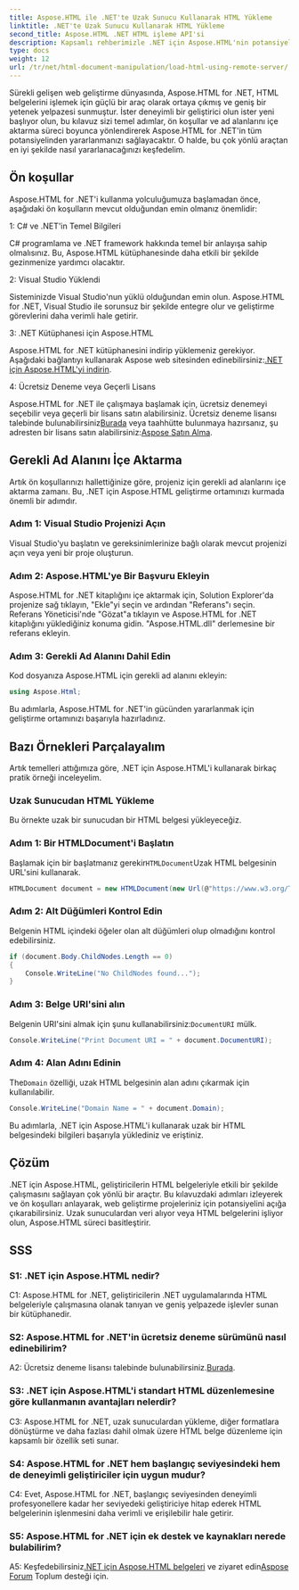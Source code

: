 ```yaml
---
title: Aspose.HTML ile .NET'te Uzak Sunucu Kullanarak HTML Yükleme
linktitle: .NET'te Uzak Sunucu Kullanarak HTML Yükleme
second_title: Aspose.HTML .NET HTML işleme API'si
description: Kapsamlı rehberimizle .NET için Aspose.HTML'nin potansiyelini açığa çıkarın. Ad alanlarını içe aktarmayı, uzak HTML belgelerine erişmeyi ve daha fazlasını öğrenin.
type: docs
weight: 12
url: /tr/net/html-document-manipulation/load-html-using-remote-server/
---
```


Sürekli gelişen web geliştirme dünyasında, Aspose.HTML for .NET, HTML belgelerini işlemek için güçlü bir araç olarak ortaya çıkmış ve geniş bir yetenek yelpazesi sunmuştur. İster deneyimli bir geliştirici olun ister yeni başlıyor olun, bu kılavuz sizi temel adımlar, ön koşullar ve ad alanlarını içe aktarma süreci boyunca yönlendirerek Aspose.HTML for .NET'in tüm potansiyelinden yararlanmanızı sağlayacaktır. O halde, bu çok yönlü araçtan en iyi şekilde nasıl yararlanacağınızı keşfedelim.

## Ön koşullar

Aspose.HTML for .NET'i kullanma yolculuğumuza başlamadan önce, aşağıdaki ön koşulların mevcut olduğundan emin olmanız önemlidir:

1: C# ve .NET'in Temel Bilgileri

C# programlama ve .NET framework hakkında temel bir anlayışa sahip olmalısınız. Bu, Aspose.HTML kütüphanesinde daha etkili bir şekilde gezinmenize yardımcı olacaktır.

2: Visual Studio Yüklendi

Sisteminizde Visual Studio'nun yüklü olduğundan emin olun. Aspose.HTML for .NET, Visual Studio ile sorunsuz bir şekilde entegre olur ve geliştirme görevlerini daha verimli hale getirir.

3: .NET Kütüphanesi için Aspose.HTML

 Aspose.HTML for .NET kütüphanesini indirip yüklemeniz gerekiyor. Aşağıdaki bağlantıyı kullanarak Aspose web sitesinden edinebilirsiniz:[.NET için Aspose.HTML'yi indirin](https://releases.aspose.com/html/net/).

4: Ücretsiz Deneme veya Geçerli Lisans

 Aspose.HTML for .NET ile çalışmaya başlamak için, ücretsiz denemeyi seçebilir veya geçerli bir lisans satın alabilirsiniz. Ücretsiz deneme lisansı talebinde bulunabilirsiniz[Burada](https://releases.aspose.com/) veya taahhütte bulunmaya hazırsanız, şu adresten bir lisans satın alabilirsiniz:[Aspose Satın Alma](https://purchase.aspose.com/buy).

## Gerekli Ad Alanını İçe Aktarma

Artık ön koşullarınızı hallettiğinize göre, projeniz için gerekli ad alanlarını içe aktarma zamanı. Bu, .NET için Aspose.HTML geliştirme ortamınızı kurmada önemli bir adımdır.

### Adım 1: Visual Studio Projenizi Açın

Visual Studio'yu başlatın ve gereksinimlerinize bağlı olarak mevcut projenizi açın veya yeni bir proje oluşturun.

### Adım 2: Aspose.HTML'ye Bir Başvuru Ekleyin

Aspose.HTML for .NET kitaplığını içe aktarmak için, Solution Explorer'da projenize sağ tıklayın, "Ekle"yi seçin ve ardından "Referans"ı seçin. Referans Yöneticisi'nde "Gözat"a tıklayın ve Aspose.HTML for .NET kitaplığını yüklediğiniz konuma gidin. "Aspose.HTML.dll" derlemesine bir referans ekleyin.

### Adım 3: Gerekli Ad Alanını Dahil Edin

Kod dosyanıza Aspose.HTML için gerekli ad alanını ekleyin:

```csharp
using Aspose.Html;
```

Bu adımlarla, Aspose.HTML for .NET'in gücünden yararlanmak için geliştirme ortamınızı başarıyla hazırladınız.

## Bazı Örnekleri Parçalayalım

Artık temelleri attığımıza göre, .NET için Aspose.HTML'i kullanarak birkaç pratik örneği inceleyelim.

### Uzak Sunucudan HTML Yükleme

Bu örnekte uzak bir sunucudan bir HTML belgesi yükleyeceğiz.

### Adım 1: Bir HTMLDocument'i Başlatın

 Başlamak için bir başlatmanız gerekir`HTMLDocument`Uzak HTML belgesinin URL'sini kullanarak.

```csharp
HTMLDocument document = new HTMLDocument(new Url(@"https://www.w3.org/TR/html5/"));
```

### Adım 2: Alt Düğümleri Kontrol Edin

Belgenin HTML içindeki öğeler olan alt düğümleri olup olmadığını kontrol edebilirsiniz.

```csharp
if (document.Body.ChildNodes.Length == 0)
{
    Console.WriteLine("No ChildNodes found...");
}
```

### Adım 3: Belge URI'sini alın

 Belgenin URI'sini almak için şunu kullanabilirsiniz:`DocumentURI` mülk.

```csharp
Console.WriteLine("Print Document URI = " + document.DocumentURI);
```

### Adım 4: Alan Adını Edinin

 The`Domain` özelliği, uzak HTML belgesinin alan adını çıkarmak için kullanılabilir.

```csharp
Console.WriteLine("Domain Name = " + document.Domain);
```

Bu adımlarla, .NET için Aspose.HTML'i kullanarak uzak bir HTML belgesindeki bilgileri başarıyla yüklediniz ve eriştiniz.

## Çözüm

.NET için Aspose.HTML, geliştiricilerin HTML belgeleriyle etkili bir şekilde çalışmasını sağlayan çok yönlü bir araçtır. Bu kılavuzdaki adımları izleyerek ve ön koşulları anlayarak, web geliştirme projeleriniz için potansiyelini açığa çıkarabilirsiniz. Uzak sunuculardan veri alıyor veya HTML belgelerini işliyor olun, Aspose.HTML süreci basitleştirir.

## SSS

### S1: .NET için Aspose.HTML nedir?

C1: Aspose.HTML for .NET, geliştiricilerin .NET uygulamalarında HTML belgeleriyle çalışmasına olanak tanıyan ve geniş yelpazede işlevler sunan bir kütüphanedir.

### S2: Aspose.HTML for .NET'in ücretsiz deneme sürümünü nasıl edinebilirim?

 A2: Ücretsiz deneme lisansı talebinde bulunabilirsiniz.[Burada](https://releases.aspose.com/).

### S3: .NET için Aspose.HTML'i standart HTML düzenlemesine göre kullanmanın avantajları nelerdir?

C3: Aspose.HTML for .NET, uzak sunuculardan yükleme, diğer formatlara dönüştürme ve daha fazlası dahil olmak üzere HTML belge düzenleme için kapsamlı bir özellik seti sunar.

### S4: Aspose.HTML for .NET hem başlangıç seviyesindeki hem de deneyimli geliştiriciler için uygun mudur?

C4: Evet, Aspose.HTML for .NET, başlangıç seviyesinden deneyimli profesyonellere kadar her seviyedeki geliştiriciye hitap ederek HTML belgelerinin işlenmesini daha verimli ve erişilebilir hale getirir.

### S5: Aspose.HTML for .NET için ek destek ve kaynakları nerede bulabilirim?

 A5: Keşfedebilirsiniz[.NET için Aspose.HTML belgeleri](https://reference.aspose.com/html/net/) ve ziyaret edin[Aspose Forum](https://forum.aspose.com/) Toplum desteği için.